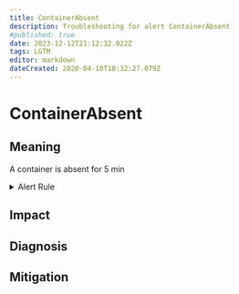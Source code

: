 ```yaml
---
title: ContainerAbsent
description: Troubleshooting for alert ContainerAbsent
#published: true
date: 2023-12-12T21:12:32.022Z
tags: LGTM
editor: markdown
dateCreated: 2020-04-10T18:32:27.079Z
---
```


# ContainerAbsent

## Meaning
[//]: # "Short paragraph that explains what the alert means"
A container is absent for 5 min

<details>
  <summary>Alert Rule</summary>

  ```yaml
alert: ContainerAbsent
expr: absent(container_last_seen)
for: 5m
labels:
    severity: warning
annotations:
    summary: Container absent (instance {{ $labels.instance }})
    description: |-
        A container is absent for 5 min
          VALUE = {{ $value }}
          LABELS = {{ $labels }}
    runbook: https://github.com/srerun/prometheus-alerts/content/runbooks/ContainerAbsent

  ```
</details>


## Impact
[//]: # "What could / will happen if the alert is not addressed"



## Diagnosis
[//]: # "Steps to take to identify the cause of the problem"



## Mitigation
[//]: # "The steps necessary to resolve the alert"
